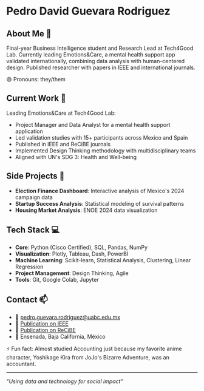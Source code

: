 # Pedro David Guevara Rodriguez

## About Me 👋
Final-year Business Intelligence student and Research Lead at Tech4Good Lab. Currently leading Emotions&Care, a mental health support app validated internationally, combining data analysis with human-centered design. Published researcher with papers in IEEE and international journals.

😄 Pronouns: they/them

## Current Work 🔭
Leading Emotions&Care at Tech4Good Lab:
- Project Manager and Data Analyst for a mental health support application
- Led validation studies with 15+ participants across Mexico and Spain
- Published in IEEE and ReCiBE journals
- Implemented Design Thinking methodology with multidisciplinary teams
- Aligned with UN's SDG 3: Health and Well-being

## Side Projects 🎯
- **Election Finance Dashboard**: Interactive analysis of Mexico's 2024 campaign data
- **Startup Success Analysis**: Statistical modeling of survival patterns
- **Housing Market Analysis**: ENOE 2024 data visualization

## Tech Stack 💻
- **Core**: Python (Cisco Certified), SQL, Pandas, NumPy
- **Visualization**: Plotly, Tableau, Dash, PowerBI
- **Machine Learning**: Scikit-learn, Statistical Analysis, Clustering, Linear Regression
- **Project Management**: Design Thinking, Agile
- **Tools**: Git, Google Colab, Jupyter

## Contact 📫
- 📧 pedro.guevara.rodriguez@uabc.edu.mx
- 💼 [Publication on IEEE](https://ieeexplore.ieee.org/document/10508706)
- 💼 [Publication on ReCiBE](https://recibe.cucei.udg.mx/index.php/ReCIBE/article/view/367)
- 📍 Ensenada, Baja California, México

⚡ Fun fact: Almost studied Accounting just because my favorite anime character, Yoshikage Kira from JoJo's Bizarre Adventure, was an accountant.

---
*"Using data and technology for social impact"*
